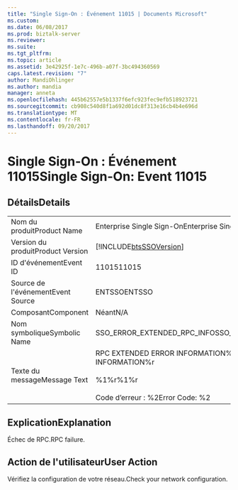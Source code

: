 ```yaml
---
title: "Single Sign-On : Événement 11015 | Documents Microsoft"
ms.custom: 
ms.date: 06/08/2017
ms.prod: biztalk-server
ms.reviewer: 
ms.suite: 
ms.tgt_pltfrm: 
ms.topic: article
ms.assetid: 3e42925f-1e7c-496b-a07f-3bc494360569
caps.latest.revision: "7"
author: MandiOhlinger
ms.author: mandia
manager: anneta
ms.openlocfilehash: 445b62557e5b1337f6efc923fec9efb518923721
ms.sourcegitcommit: cb908c540d8f1a692d01dc8f313e16cb4b4e696d
ms.translationtype: MT
ms.contentlocale: fr-FR
ms.lasthandoff: 09/20/2017
---
```

# <a name="single-sign-on-event-11015"></a><span data-ttu-id="37a6e-102">Single Sign-On : Événement 11015</span><span class="sxs-lookup"><span data-stu-id="37a6e-102">Single Sign-On: Event 11015</span></span>
## <a name="details"></a><span data-ttu-id="37a6e-103">Détails</span><span class="sxs-lookup"><span data-stu-id="37a6e-103">Details</span></span>  
  
|||  
|-|-|  
|<span data-ttu-id="37a6e-104">Nom du produit</span><span class="sxs-lookup"><span data-stu-id="37a6e-104">Product Name</span></span>|<span data-ttu-id="37a6e-105">Enterprise Single Sign-On</span><span class="sxs-lookup"><span data-stu-id="37a6e-105">Enterprise Single Sign-On</span></span>|  
|<span data-ttu-id="37a6e-106">Version du produit</span><span class="sxs-lookup"><span data-stu-id="37a6e-106">Product Version</span></span>|[!INCLUDE[btsSSOVersion](../includes/btsssoversion-md.md)]|  
|<span data-ttu-id="37a6e-107">ID d'événement</span><span class="sxs-lookup"><span data-stu-id="37a6e-107">Event ID</span></span>|<span data-ttu-id="37a6e-108">11015</span><span class="sxs-lookup"><span data-stu-id="37a6e-108">11015</span></span>|  
|<span data-ttu-id="37a6e-109">Source de l'événement</span><span class="sxs-lookup"><span data-stu-id="37a6e-109">Event Source</span></span>|<span data-ttu-id="37a6e-110">ENTSSO</span><span class="sxs-lookup"><span data-stu-id="37a6e-110">ENTSSO</span></span>|  
|<span data-ttu-id="37a6e-111">Composant</span><span class="sxs-lookup"><span data-stu-id="37a6e-111">Component</span></span>|<span data-ttu-id="37a6e-112">Néant</span><span class="sxs-lookup"><span data-stu-id="37a6e-112">N/A</span></span>|  
|<span data-ttu-id="37a6e-113">Nom symbolique</span><span class="sxs-lookup"><span data-stu-id="37a6e-113">Symbolic Name</span></span>|<span data-ttu-id="37a6e-114">SSO_ERROR_EXTENDED_RPC_INFO</span><span class="sxs-lookup"><span data-stu-id="37a6e-114">SSO_ERROR_EXTENDED_RPC_INFO</span></span>|  
|<span data-ttu-id="37a6e-115">Texte du message</span><span class="sxs-lookup"><span data-stu-id="37a6e-115">Message Text</span></span>|<span data-ttu-id="37a6e-116">RPC EXTENDED ERROR INFORMATION%r</span><span class="sxs-lookup"><span data-stu-id="37a6e-116">RPC EXTENDED ERROR INFORMATION%r</span></span><br /><br /> <span data-ttu-id="37a6e-117">%1%r</span><span class="sxs-lookup"><span data-stu-id="37a6e-117">%1%r</span></span><br /><br /> <span data-ttu-id="37a6e-118">Code d’erreur : %2</span><span class="sxs-lookup"><span data-stu-id="37a6e-118">Error Code: %2</span></span>|  
  
## <a name="explanation"></a><span data-ttu-id="37a6e-119">Explication</span><span class="sxs-lookup"><span data-stu-id="37a6e-119">Explanation</span></span>  
 <span data-ttu-id="37a6e-120">Échec de RPC.</span><span class="sxs-lookup"><span data-stu-id="37a6e-120">RPC failure.</span></span>  
  
## <a name="user-action"></a><span data-ttu-id="37a6e-121">Action de l'utilisateur</span><span class="sxs-lookup"><span data-stu-id="37a6e-121">User Action</span></span>  
 <span data-ttu-id="37a6e-122">Vérifiez la configuration de votre réseau.</span><span class="sxs-lookup"><span data-stu-id="37a6e-122">Check your network configuration.</span></span>
